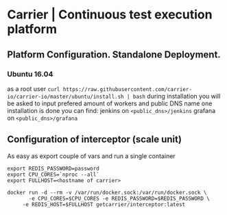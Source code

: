 # Carrier | Continuous test execution platform
## Platform Configuration. Standalone Deployment. 
### Ubuntu 16.04
as a root user 
```curl https://raw.githubusercontent.com/carrier-io/carrier-io/master/ubuntu/install.sh | bash```
during installation you will be asked to input prefered amount of workers and public DNS name
one installation is done you can find:
jenkins on `<public_dns>/jenkins`
grafana on `<public_dns>/grafana`

## Configuration of interceptor (scale unit)

As easy as export couple of vars and run a single container

```
export REDIS_PASSWORD=password
export CPU_CORES=`nproc --all`
export FULLHOST=<hostname of carrier>

docker run -d --rm -v /var/run/docker.sock:/var/run/docker.sock \
	   -e CPU_CORES=$CPU_CORES -e REDIS_PASSWORD=$REDIS_PASSWORD \
     -e REDIS_HOST=$FULLHOST getcarrier/interceptor:latest
```
       
